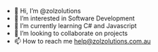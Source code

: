 - 👋 Hi, I’m @zolzolutions
- 👀 I’m interested in Software Development
- 🌱 I’m currently learning C# and Javascript
- 💞️ I’m looking to collaborate on projects 
- 📫 How to reach me help@zolzolutions.com.au

<!---
zolzolutions/zolzolutions is a ✨ special ✨ repository because its `README.md` (this file) appears on your GitHub profile.
You can click the Preview link to take a look at your changes.
--->
